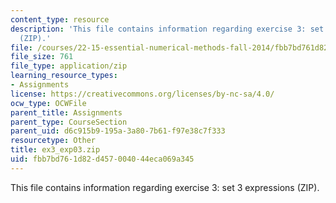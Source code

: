 ```yaml
---
content_type: resource
description: 'This file contains information regarding exercise 3: set 3 expressions
  (ZIP).'
file: /courses/22-15-essential-numerical-methods-fall-2014/fbb7bd761d82d457004044eca069a345_ex3_exp03.zip
file_size: 761
file_type: application/zip
learning_resource_types:
- Assignments
license: https://creativecommons.org/licenses/by-nc-sa/4.0/
ocw_type: OCWFile
parent_title: Assignments
parent_type: CourseSection
parent_uid: d6c915b9-195a-3a80-7b61-f97e38c7f333
resourcetype: Other
title: ex3_exp03.zip
uid: fbb7bd76-1d82-d457-0040-44eca069a345
---
```

This file contains information regarding exercise 3: set 3 expressions (ZIP).